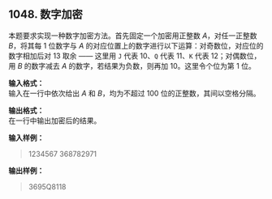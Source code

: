 ﻿## 1048. 数字加密
本题要求实现一种数字加密方法。首先固定一个加密用正整数 $A$，对任一正整数 $B$，将其每 1 位数字与 $A$ 的对应位置上的数字进行以下运算：对奇数位，对应位的数字相加后对 13 取余 —— 这里用 `J` 代表 10、`Q` 代表 11、`K` 代表 12；对偶数位，用 $B$ 的数字减去 $A$ 的数字，若结果为负数，则再加 10。这里令个位为第 1 位。

**输入格式：**  
输入在一行中依次给出 $A$ 和 $B$，均为不超过 100 位的正整数，其间以空格分隔。

**输出格式：**  
在一行中输出加密后的结果。

**输入样例：**
>1234567 368782971  

**输出样例：**
>3695Q8118  